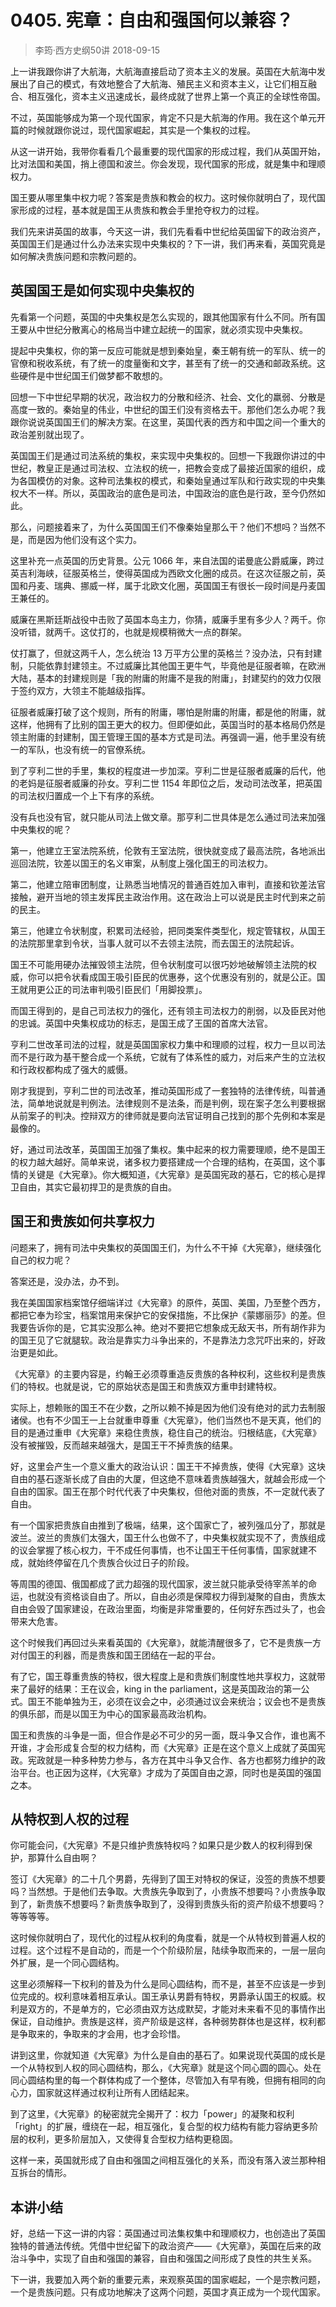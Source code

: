 # 0405. 宪章：自由和强国何以兼容？
> 李筠·西方史纲50讲
2018-09-15

上一讲我跟你讲了大航海，大航海直接启动了资本主义的发展。英国在大航海中发展出了自己的模式，有效地整合了大航海、殖民主义和资本主义，让它们相互融合、相互强化，资本主义迅速成长，最终成就了世界上第一个真正的全球性帝国。

不过，英国能够成为第一个现代国家，肯定不只是大航海的作用。我在这个单元开篇的时候就跟你说过，现代国家崛起，其实是一个集权的过程。

从这一讲开始，我带你看看几个最重要的现代国家的形成过程，我们从英国开始，比对法国和美国，捎上德国和波兰。你会发现，现代国家的形成，就是集中和理顺权力。

国王要从哪里集中权力呢？答案是贵族和教会的权力。这时候你就明白了，现代国家形成的过程，基本就是国王从贵族和教会手里抢夺权力的过程。

我们先来讲英国的故事，今天这一讲，我们先看看中世纪给英国留下的政治资产，英国国王们是通过什么办法来实现中央集权的？下一讲，我们再来看，英国究竟是如何解决贵族问题和宗教问题的。

## 英国国王是如何实现中央集权的
先看第一个问题，英国的中央集权是怎么实现的，跟其他国家有什么不同。所有国王要从中世纪分散离心的格局当中建立起统一的国家，就必须实现中央集权。

提起中央集权，你的第一反应可能就是想到秦始皇，秦王朝有统一的军队、统一的官僚和税收系统，有了统一的度量衡和文字，甚至有了统一的交通和邮政系统。这些硬件是中世纪国王们做梦都不敢想的。

回想一下中世纪早期的状况，政治权力的分散和经济、社会、文化的羸弱、分散是高度一致的。秦始皇的伟业，中世纪的国王们没有资格去干。那他们怎么办呢？我跟你说说英国国王们的解决方案。在这里，英国代表的西方和中国之间一个重大的政治差别就出现了。

英国国王们是通过司法系统的集权，来实现中央集权的。回想一下我跟你讲过的中世纪，教皇正是通过司法权、立法权的统一，把教会变成了最接近国家的组织，成为各国模仿的对象。这种司法集权的模式，和秦始皇通过军队和行政实现的中央集权大不一样。所以，英国政治的底色是司法，中国政治的底色是行政，至今仍然如此。

那么，问题接着来了，为什么英国国王们不像秦始皇那么干？他们不想吗？当然不是，而是因为他们没有这个实力。

这里补充一点英国的历史背景。公元 1066 年，来自法国的诺曼底公爵威廉，跨过英吉利海峡，征服英格兰，使得英国成为西欧文化圈的成员。在这次征服之前，英国和丹麦、瑞典、挪威一样，属于北欧文化圈，英国国王有很长一段时间是丹麦国王兼任的。

威廉在黑斯廷斯战役中击败了英国本岛主力，你猜，威廉手里有多少人？两千。你没听错，就两千。这仗打的，也就是规模稍微大一点的群架。

仗打赢了，但就这两千人，怎么统治 13 万平方公里的英格兰？没办法，只有封建制，只能依靠封建领主。不过威廉比其他国王更牛气，毕竟他是征服者嘛，在欧洲大陆，基本的封建规则是「我的附庸的附庸不是我的附庸」，封建契约的效力仅限于签约双方，大领主不能越级指挥。

征服者威廉打破了这个规则，所有的附庸，哪怕是附庸的附庸，都是他的附庸，就这样，他拥有了比别的国王更大的权力。但即便如此，英国当时的基本格局仍然是领主附庸的封建制，国王管理王国的基本方式是司法。再强调一遍，他手里没有统一的军队，也没有统一的官僚系统。

到了亨利二世的手里，集权的程度进一步加深。亨利二世是征服者威廉的后代，他的老妈是征服者威廉的孙女。亨利二世 1154 年即位之后，发动司法改革，把英国的司法权归置成一个上下有序的系统。

没有兵也没有官，就只能从司法上做文章。那亨利二世具体是怎么通过司法来加强中央集权的呢？

第一，他建立王室法院系统，伦敦有王室法院，很快就变成了最高法院，各地派出巡回法院，钦差以国王的名义审案，从制度上强化国王的司法权力。

第二，他建立陪审团制度，让熟悉当地情况的普通百姓加入审判，直接和钦差法官接触，避开当地的领主发挥民主政治作用。这在政治上可以说是民主时代到来之前的民主。

第三，他建立令状制度，积累司法经验，把同类案件类型化，规定管辖权，从国王的法院那里拿到令状，当事人就可以不去领主法院，而去国王的法院起诉。

国王不可能用硬办法摧毁领主法院，但令状制度可以很巧妙地破解领主法院的权威，你可以把令状看成国王吸引臣民的优惠券，这个优惠没有别的，就是公正。国王就用更公正的司法审判吸引臣民们「用脚投票」。

而国王得到的，是自己司法权力的强化，还有领主司法权力的削弱，以及臣民对他的忠诚。英国中央集权成功的标志，是国王成了王国的首席大法官。

亨利二世改革司法的过程，就是英国国家权力集中和理顺的过程，权力一旦以司法而不是行政为基干整合成一个系统，它就有了体系性的威力，对后来产生的立法权和行政权都构成了强大的威慑。

刚才我提到，亨利二世的司法改革，推动英国形成了一套独特的法律传统，叫普通法，简单地说就是判例法。法律规则不是法条，而是判例，现在案子怎么判要根据从前案子的判决。控辩双方的律师就是要向法官证明自己找到的那个先例和本案是最像的。

好，通过司法改革，英国国王加强了集权。集中起来的权力需要理顺，绝不是国王的权力越大越好。简单来说，诸多权力要搭建成一个合理的结构，在英国，这个事情的关键是《大宪章》。你大概知道，《大宪章》是英国宪政的基石，它的核心是捍卫自由，其实它最初捍卫的是贵族的自由。

## 国王和贵族如何共享权力
问题来了，拥有司法中央集权的英国国王们，为什么不干掉《大宪章》，继续强化自己的权力呢？

答案还是，没办法，办不到。

我在美国国家档案馆仔细端详过《大宪章》的原件，英国、美国，乃至整个西方，都把它奉为珍宝，档案馆用来保护它的安保措施，不比保护《蒙娜丽莎》的差。但我要告诉你的是，它其实没那么神。绝对不要把它想象成无敌天书，所有胡作非为的国王见了它就腿软。政治是靠实力斗争出来的，不是靠法力念咒吓出来的，好政治更是如此。

《大宪章》的主要内容是，约翰王必须尊重造反贵族的各种权利，这些权利是贵族们的特权。也就是说，它的原始状态是国王和贵族双方重申封建特权。

实际上，想赖账的国王不在少数，之所以赖不掉是因为他们没有绝对的武力去制服诸侯。也有不少国王一上台就重申尊重《大宪章》，他们当然也不是天真，他们的目的是通过重申《大宪章》来稳住贵族，稳住自己的统治。归根结底，《大宪章》没有被摧毁，反而越来越强大，是国王干不掉贵族的结果。

好，这里会产生一个意义重大的政治认识：国王干不掉贵族，使得《大宪章》这块自由的基石逐渐长成了自由的大厦，但这绝不意味着贵族越强大，就越会形成一个自由的国家。国王在那个时代代表了中央集权，但他对面的贵族，不一定就代表了自由。

有一个国家把贵族自由推到了极端，结果，这个国家亡了，被列强瓜分了，那就是波兰。波兰的贵族们太强大，国王什么也做不了，中央集权就实现不了，贵族组成的议会掌握了核心权力，干不成任何事情，也不让国王干任何事情，国家就建不成，就始终停留在几个贵族合伙过日子的阶段。

等周围的德国、俄国都成了武力超强的现代国家，波兰就只能承受待宰羔羊的命运，也就没有资格谈自由了。所以，自由必须是保障权力得到凝聚的自由，贵族太自由会毁了国家建设，在政治里面，均衡是非常重要的，任何好东西过头了，也会带来大危害。

这个时候我们再回过头来看英国的《大宪章》，就能清醒很多了，它不是贵族一方对付国王的利器，而是贵族和国王团结在一起的平台。

有了它，国王尊重贵族的特权，很大程度上是和贵族们制度性地共享权力，这就带来了最好的结果：王在议会，king in the parliament，这是英国政治的第一公式。国王不能单独为王，必须在议会之中，必须通过议会来统治；议会也不是贵族的俱乐部，而是以国王为中心的国家最高政治机构。

国王和贵族的斗争是一面，但合作是必不可少的另一面，既斗争又合作，谁也离不开谁，才会形成复合型的权力结构，而《大宪章》正是在这个意义上成就了英国宪政。宪政就是一种多种势力参与，各方在其中斗争又合作、各方也都努力维护的政治平台。也正因为这样，《大宪章》才成为了英国自由之源，同时也是英国的强国之本。

## 从特权到人权的过程
你可能会问，《大宪章》不是只维护贵族特权吗？如果只是少数人的权利得到保护，那算什么自由啊？

签订《大宪章》的二十几个男爵，先得到了国王对特权的保证，没签的贵族不想要吗？当然想。于是他们去争取。大贵族先争取到了，小贵族不想要吗？小贵族争取到了，新贵族不想要吗？新贵族争取到了，没得到贵族头衔的资产阶级不想要吗？等等等等。

这时候你就明白了，现代化的过程从权利的角度看，就是一个从特权到普遍人权的过程。这个过程不是自动的，而是一个个阶级阶层，陆续争取而来的，一层一层向外扩展，是一个同心圆结构。

这里必须解释一下权利的普及为什么是同心圆结构，而不是，甚至不应该是一步到位完成的。权利意味着相互承认。国王承认男爵有特权，男爵承认国王的权威。权利是双方的，不是单方的，它必须由双方达成默契，才能对未来看不见的事情作出保证，自动维护。贵族是这样，资产阶级是这样，各种弱势群体也是这样，权利都是争取来的，争取来的才会用，也才会珍惜。

讲到这里，你就知道《大宪章》为什么是自由的基石了。如果说现代英国的成长是一个从特权到人权的同心圆结构，那么，《大宪章》就是这个同心圆的圆心。处在同心圆结构里的每一个群体构成了一个整体，尽管加入有早有晚，但拥有相同的向心力，国家就这样通过权利让所有人团结起来。

到了这里，《大宪章》的秘密就完全揭开了：权力「power」的凝聚和权利「right」的扩展，缠绕在一起，相互强化，复合型的权力结构有能力容纳更多阶层的权利，更多阶层加入，又使得复合型权力结构更稳固。

这样一来，英国就形成了自由和强国之间相互强化的关系，而没有落入波兰那种相互拆台的情形。

## 本讲小结
好，总结一下这一讲的内容：英国通过司法集权集中和理顺权力，也创造出了英国独特的普通法传统。凭借中世纪留下的政治资产——《大宪章》，英国在后来的政治斗争中，实现了自由和强国的兼容，自由和强国之间形成了良性的共生关系。

下一讲，我要加入两个新的重要元素，来观察英国的国家崛起，一个是宗教问题，一个是贵族问题。只有成功地解决了这两个问题，英国才真正成为一个现代国家。


